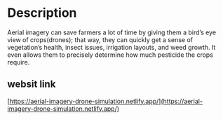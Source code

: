 # Description
Aerial imagery can save farmers a lot of time by giving them a bird’s eye view of crops(drones); that way, they can quickly get a sense of vegetation’s health, insect issues, irrigation layouts, and weed growth. It even allows them to precisely determine how much pesticide the crops require.

## websit link 
[https://aerial-imagery-drone-simulation.netlify.app/](https://aerial-imagery-drone-simulation.netlify.app/)
